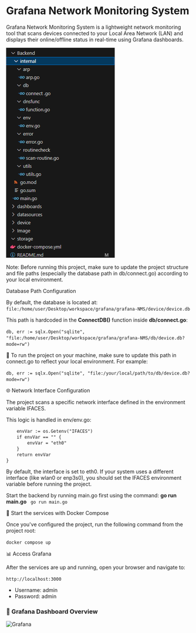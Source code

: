 # Grafana Network Monitoring System
Grafana Network Monitoring System is a lightweight network monitoring tool that scans devices connected to your Local Area Network (LAN) and displays their online/offline status in real-time using Grafana dashboards.

![Backend Architecture](./Image/Backend.PNG)

Note: Before running this project, make sure to update the project structure and file paths (especially the database path in db/connect.go) according to your local environment.

Database Path Configuration

By default, the database is located at:
``` file:/home/user/Desktop/workspace/grafana/grafana-NMS/device/device.db```

This path is hardcoded in the **ConnectDB()** function inside **db/connect.go**:

```db, err := sqlx.Open("sqlite", "file:/home/user/Desktop/workspace/grafana/grafana-NMS/db/device.db?mode=rw")```

🔧 To run the project on your machine, make sure to update this path in connect.go to reflect your local environment. For example:

```db, err := sqlx.Open("sqlite", "file:/your/local/path/to/db/device.db?mode=rw")```

🌐 Network Interface Configuration

The project scans a specific network interface defined in the environment variable IFACES.

This logic is handled in env/env.go:

```func GetEnv() string {
	envVar := os.Getenv("IFACES")
	if envVar == "" {
		envVar = "eth0"
	}
	return envVar
}
```
By default, the interface is set to eth0.
If your system uses a different interface (like wlan0 or enp3s0), you should set the IFACES environment variable before running the project.

Start the backend by running main.go first using the command: **go run main.go**
``` go run main.go```

🐳 Start the services with Docker Compose

Once you've configured the project, run the following command from the project root:

```docker compose up```

📊 Access Grafana

After the services are up and running, open your browser and navigate to:

```http://localhost:3000```

* Username: admin
* Password: admin


### 📘 Grafana Dashboard Overview

![Grafana](./Image/Dashboard.png)
